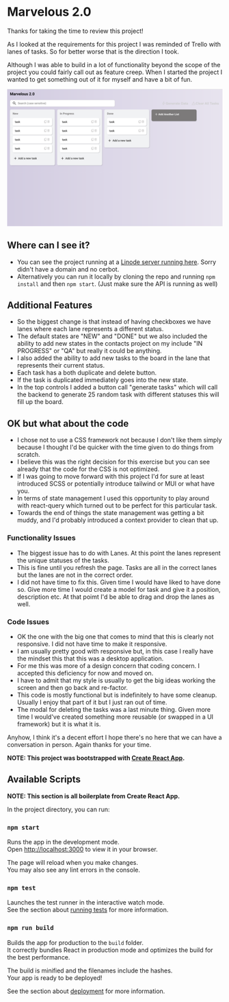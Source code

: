 # Marvelous 2.0

Thanks for taking the time to review this project!

As I looked at the requirements for this project I was reminded of Trello with lanes of tasks. So for better worse that is the direction I took.

Although I was able to build in a lot of functionality beyond the scope of the project you could fairly call out as feature creep.  When I started the project I wanted to get something out of it for myself and have a bit of fun.

![](https://github.com/bqchristie/hatch-todo-client/blob/main/public/Marvelous%202.0.png)

## Where can I see it?
* You can see the project running at a [Linode server running here](http://172.105.110.150:8080/).  Sorry didn't have a domain and no cerbot.
* Alternatively you can run it locally by cloning the repo and running `npm install` and then `npm start`. (Just make sure the API is running as well)

## Additional Features
* So the biggest change is that instead of having checkboxes we have lanes where each lane represents a different status.
* The default states are "NEW" and "DONE" but we also included the ability to add new states in the contacts project on my include "IN PROGRESS" or "QA" but really it could be anything.
* I also added the ability to add new tasks to the board in the lane that  represents their current status.
* Each task has a both duplicate and delete button.
* If the task is duplicated immediately goes into the new state.
* In the top controls I added a button call "generate tasks" which will call the backend to generate 25 random task with different statuses this will fill up the board.  

## OK but what about the code
* I chose not to use a CSS framework not because I don't like them simply because I thought I'd be quicker with the time given to do things from scratch.
* I believe this was the right decision for this exercise but you can see already that the code for the CSS is not optimized.
* If I was going to move forward with this project I'd for sure at least introduced SCSS or potentially introduce tailwind or MUI or what have you.
* In terms of state management I used this opportunity to play around with react-query which turned out to be perfect for this particular task.
* Towards the end of things the state management was getting a bit muddy, and I'd probably introduced a context provider to clean that up.

### Functionality Issues
* The biggest issue has to do with Lanes.  At this point the lanes represent the unique statuses of the
tasks.
* This is fine until you refresh the page.  Tasks are all in the correct lanes but the lanes are not in the correct order.
* I did not have time to fix this.  Given time I would have liked to have done so.  Give more time I would create a model for task and give it a position, description etc.  At that poimt I'd be able to drag and drop the lanes as well.


### Code Issues
* OK the one with the big one that comes to mind that this is clearly not responsive. I did not have time to make it responsive.
* I am usually pretty good with responsive but, in this case I really have the mindset this that this was a desktop application.
* For me this was more of a design concern that coding concern. I accepted this deficiency for now and moved on.
* I have to admit that my style is usually to get the big ideas working the screen and then go back and re-factor.  
* This code is mostly functional but is indefinitely to have some cleanup. Usually I enjoy that part of it but I just ran out of time. 
* The modal for deleting the tasks was a last minute thing.  Given more time I would've created something more reusable (or swapped in a UI framework) but it is what it is.


Anyhow, I think it's a decent effort I hope there's no here that we can have a conversation in person. Again thanks for your time.


**NOTE: This project was bootstrapped with [Create React App](https://github.com/facebook/create-react-app).**




## Available Scripts

**NOTE: This section is all boilerplate from Create React App.**

In the project directory, you can run:

### `npm start`

Runs the app in the development mode.\
Open [http://localhost:3000](http://localhost:3000) to view it in your browser.

The page will reload when you make changes.\
You may also see any lint errors in the console.

### `npm test`

Launches the test runner in the interactive watch mode.\
See the section about [running tests](https://facebook.github.io/create-react-app/docs/running-tests) for more information.

### `npm run build`

Builds the app for production to the `build` folder.\
It correctly bundles React in production mode and optimizes the build for the best performance.

The build is minified and the filenames include the hashes.\
Your app is ready to be deployed!

See the section about [deployment](https://facebook.github.io/create-react-app/docs/deployment) for more information.

